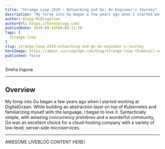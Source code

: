 ```yaml
---
title: "Strange Loop 2019 - Networking and Go: An Engineer's Journey"
description: "My foray into Go began a few years ago when I started working at DigitalOcean. While building an abstraction layer on top of Kubernetes and familiarizing myself with the language, I began to love it. Syntactically simple, with amazing concurrency primitives and a wonderful community, Go was an excellent choice for a cloud-hosting company with a variety of low-level, server-side microservices."
author: Blogy McBlogerson
authorUrl: https://heresblogy.com/
publishDate: 2019-09-14T00:00-11:20
tags: [
  strange-loop
]
slug: strange-loop-2019-networking-and-go-an-engineer-s-journey
heroImage: https://about.sourcegraph.com/blog/strange-loop-thumbnail-square-v2.jpg
published: false
---
```


<div className="container p-0 liveblog-presenters">
  <div className="row m-0">
      <p className=" mr-12 m-0">
        <span className="liveblog-presenters__name">Sneha Inguva</span>
        <a href="https://twitter.com/snehainguva" target="_blank" title="Twitter"><i className="fa fa-twitter pr-2"></i></a>
        <a href="https://github.com/si74" target="_blank" title="GitHub"><i className="fa fa-github pr-2"></i></a>
        <a href="http://www.snehainguva.com" target="_blank" title="Speaker's site"><i className="fa fa-globe pr-2"></i></a>
      </p>
  </div>
</div>

---

## Overview

My foray into Go began a few years ago when I started working at DigitalOcean. While building an abstraction layer on top of Kubernetes and familiarizing myself with the language, I began to love it. Syntactically simple, with amazing concurrency primitives and a wonderful community, Go was an excellent choice for a cloud-hosting company with a variety of low-level, server-side microservices.

---

AWESOME LIVEBLOG CONTENT HERE!

<!-- Note on images
  Images (e.g. my_image.jpg) should be put in the `website/static/blog/strange-loop-2019` directory, with the path to the image in your post being `/blog/strange-loop-2019/my_image.jpg`. If you'd rather host the images somewhere else for ease of use, that's fine too.

  Please also try to keep your images to a reasonable size by:
    - Using JPEG compression, unless image is mostly solid color 
    - JPEG compression set between 60%-80%
    - Resizing the image to be no wider then 750px
    - If PNG, use a tool like ImageOptim (https://imageoptim.com/mac) to optimize the file size

  I suggest re-sizing and compressing all the images in one batch as a last step.
-->  
